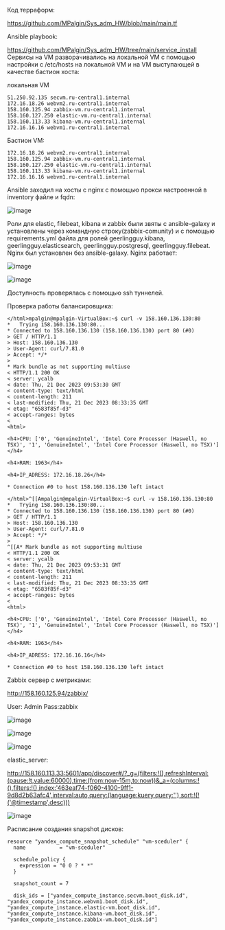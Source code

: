 Код терраформ:

https://github.com/MPalgin/Sys_adm_HW/blob/main/main.tf

Ansible playbook:

https://github.com/MPalgin/Sys_adm_HW/tree/main/service_install
Сервисы на VM разворачивались на локальной VM с помощью настройки с /etc/hosts на локальной VM и на VM выступающей в качестве бастион хоста:

локальная VM

```
51.250.92.135 secvm.ru-central1.internal
172.16.18.26 webvm2.ru-central1.internal
158.160.125.94 zabbix-vm.ru-central1.internal
158.160.127.250 elastic-vm.ru-central1.internal
158.160.113.33 kibana-vm.ru-central1.internal
172.16.16.16 webvm1.ru-central1.internal

```
Бастион VM:

```
172.16.18.26 webvm2.ru-central1.internal
158.160.125.94 zabbix-vm.ru-central1.internal
158.160.127.250 elastic-vm.ru-central1.internal
158.160.113.33 kibana-vm.ru-central1.internal
172.16.16.16 webvm1.ru-central1.internal

```

Ansible заходил на хосты с nginx с помощью прокси настроенной в inventory файле и fqdn:

![image](https://github.com/MPalgin/Sys_adm_HW/assets/121052923/7cf23e74-4716-4228-afdf-a65f14fc43b2)

Роли для elastic, filebeat, kibana и zabbix были звяты с ansible-galaxy и установлены через командную строку(zabbix-comunity) и с помощью requirements.yml файла для ролей geerlingguy.kibana, geerlingguy.elasticsearch, geerlingguy.postgresql, geerlingguy.filebeat. Nginx был установлен без ansible-galaxy. Nginx работает:

![image](https://github.com/MPalgin/Sys_adm_HW/assets/121052923/543d65d3-8603-4b99-842b-c50a0b9bdf3c)

![image](https://github.com/MPalgin/Sys_adm_HW/assets/121052923/2752ae8f-c14c-4a1f-b787-a6b7e2fbdd66)

Доступность проверялась с помощью ssh туннелей.


Проверка работы балансировщика:


```
</html>mpalgin@mpalgin-VirtualBox:~$ curl -v 158.160.136.130:80
*   Trying 158.160.136.130:80...
* Connected to 158.160.136.130 (158.160.136.130) port 80 (#0)
> GET / HTTP/1.1
> Host: 158.160.136.130
> User-Agent: curl/7.81.0
> Accept: */*
> 
* Mark bundle as not supporting multiuse
< HTTP/1.1 200 OK
< server: ycalb
< date: Thu, 21 Dec 2023 09:53:30 GMT
< content-type: text/html
< content-length: 211
< last-modified: Thu, 21 Dec 2023 08:33:35 GMT
< etag: "6583f85f-d3"
< accept-ranges: bytes
< 
<html>

<h4>CPU: ['0', 'GenuineIntel', 'Intel Core Processor (Haswell, no TSX)', '1', 'GenuineIntel', 'Intel Core Processor (Haswell, no TSX)']</h4>

<h4>RAM: 1963</h4>

<h4>IP_ADRESS: 172.16.18.26</h4>

* Connection #0 to host 158.160.136.130 left intact
```

```
</html>^[[Ampalgin@mpalgin-VirtualBox:~$ curl -v 158.160.136.130:80
*   Trying 158.160.136.130:80...
* Connected to 158.160.136.130 (158.160.136.130) port 80 (#0)
> GET / HTTP/1.1
> Host: 158.160.136.130
> User-Agent: curl/7.81.0
> Accept: */*
> 
^[[A* Mark bundle as not supporting multiuse
< HTTP/1.1 200 OK
< server: ycalb
< date: Thu, 21 Dec 2023 09:53:31 GMT
< content-type: text/html
< content-length: 211
< last-modified: Thu, 21 Dec 2023 08:33:35 GMT
< etag: "6583f85f-d3"
< accept-ranges: bytes
< 
<html>

<h4>CPU: ['0', 'GenuineIntel', 'Intel Core Processor (Haswell, no TSX)', '1', 'GenuineIntel', 'Intel Core Processor (Haswell, no TSX)']</h4>

<h4>RAM: 1963</h4>

<h4>IP_ADRESS: 172.16.16.16</h4>

* Connection #0 to host 158.160.136.130 left intact

```
Zabbix сервер с метриками:

http://158.160.125.94/zabbix/

User: Admin
Pass:zabbix

![image](https://github.com/MPalgin/Sys_adm_HW/assets/121052923/53495121-ec3b-4480-b92b-4b1523153ada)

![image](https://github.com/MPalgin/Sys_adm_HW/assets/121052923/44f7f9f6-95e6-4ba1-b1cc-81b202d998c4)

![image](https://github.com/MPalgin/Sys_adm_HW/assets/121052923/cf0892c3-a4dc-4d9d-b3a6-d842db189f56)


elastic_server:

http://158.160.113.33:5601/app/discover#/?_g=(filters:!(),refreshInterval:(pause:!t,value:60000),time:(from:now-15m,to:now))&_a=(columns:!(),filters:!(),index:'463eaf74-f060-4100-9ff1-9d8d2b63afc4',interval:auto,query:(language:kuery,query:''),sort:!(!('@timestamp',desc)))

![image](https://github.com/MPalgin/Sys_adm_HW/assets/121052923/e6209dc8-f91e-4665-a2ea-04b3c067a1b8)

Расписание создания snapshot дисков:

```
resource "yandex_compute_snapshot_schedule" "vm-sceduler" {
  name           = "vm-sceduler"

  schedule_policy {
	expression = "0 0 ? * *"
  }

  snapshot_count = 7

  disk_ids = ["yandex_compute_instance.secvm.boot_disk.id", "yandex_compute_instance.webvm1.boot_disk.id", "yandex_compute_instance.elastic-vm.boot_disk.id", "yandex_compute_instance.kibana-vm.boot_disk.id", "yandex_compute_instance.zabbix-vm.boot_disk.id"]

```



